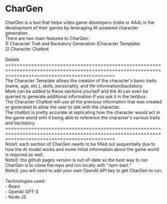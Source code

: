 # CharGen 
CharGen is a tool that helps video game developers (indie or AAA) in the development of their games by leveraging AI-powered character generation. \
There are two main features to CharGen: \
    1) Character Trait and Backstory Generation (Character Template) \
    2) Character Chatbot \
\
Details \
================================================================================================================================================== \
The Character Template allows the creation of the character's basic traits (name, age, etc.), skills, personality, and life information/backstory. \
More can be added to these sections yourself and the AI can even be queried to generate additional information if you ask it in the textbox. \
The Character Chatbot will use all the previous information that was created or generated to allow the user to talk with the character. \
The chatbot is pretty accurate at replicating how the character would act in the game world with it being able to reference the character's various traits and backstory. \
================================================================================================================================================== \
Note1: each section of CharGen needs to be filled out sequentially due to how the AI model works and some initial information about the game world is required as well. \
Note2: the github pages version is out-of-date so the best way to run CharGen is to clone the repo and run locally with "npm start." \
Note3: you will need to add your own OpenAI API key to get CharGen to run. \
\
Technologies used: \
    - React \
    - OpenAI GPT-3 \
    - Node JS
